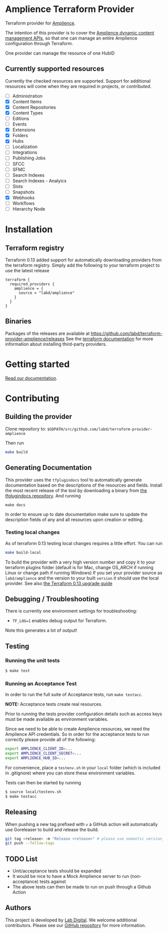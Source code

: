 # Amplience Terraform Provider
Terraform provider for [Amplience](https://amplience.com/).

The intention of this provider is to cover the [Amplience dynamic content management APIs](https://amplience.com/docs/api/dynamic-content/management/index.html), so that one can manage an entire Amplience configuration through Terraform.

One provider can manage the resource of one HubID

## Currently supported resources

Currently the checked resources are supported. Support for additional resources will come when they are required in projects, or contributed.

- [ ] Administration
- [x] Content Items
- [x] Content Repositories
- [x] Content Types
- [ ] Editions
- [ ] Events
- [x] Extensions
- [x] Folders
- [x] Hubs
- [ ] Localization
- [ ] Integrations
- [ ] Publishing Jobs
- [ ] SFCC
- [ ] SFMC
- [ ] Search Indexes
- [ ] Search Indexes - Analyics
- [ ] Slots
- [ ] Snapshots
- [x] Webhooks
- [ ] Workflows
- [ ] Hierarchy Node

# Installation

## Terraform registry

Terraform 0.13 added support for automatically downloading providers from
the terraform registry. Simply add the following to your terraform project to use the latest release

```hcl
terraform {
  required_providers {
    amplience = {
      source = "labd/amplience"
    }
  }
}
```

## Binaries

Packages of the releases are available at
https://github.com/labd/terraform-provider-amplience/releases See the
[terraform documentation](https://www.terraform.io/docs/configuration/providers.html#third-party-plugins)
for more information about installing third-party providers.

# Getting started

[Read our documentation](https://registry.terraform.io/providers/labd/amplience/latest/docs).

# Contributing

## Building the provider
Clone repository to: `$GOPATH/src/github.com/labd/terraform-provider-amplience` 

Then run
```sh
make build
```

## Generating Documentation
This provider uses the `tfplugindocs` tool to automatically generate documentation based on the descriptions of the 
resources and fields. Install the most recent release of the tool by downloading a binary from [the tfplugindocs repository](https://github.com/hashicorp/terraform-plugin-docs/releases).
And running
```shell
make docs
```
In order to ensure up to date documentation make sure to update the description fields of any and all resources upon
creation or editing.
### Testing local changes
As of terraform 0.13 testing local changes requires a little effort.
You can run 
```sh
make build-local
```
To build the provider with a very high version number and copy it to your terraform plugins folder (default is for Mac, 
change OS_ARCH if running Linux or change path if running Windows)
If you set your provider source as `labd/amplience` and the version to your built `version` it should use the local
provider. See also [the Terraform 0.13 upgrade guide](https://www.terraform.io/upgrade-guides/0-13.html#new-filesystem-layout-for-local-copies-of-providers)


## Debugging / Troubleshooting

There is currently one environment settings for troubleshooting:

- `TF_LOG=1` enables debug output for Terraform.

Note this generates a lot of output!

## Testing

### Running the unit tests

```sh
$ make test
```

### Running an Acceptance Test

In order to run the full suite of Acceptance tests, run `make testacc`.

**NOTE:** Acceptance tests create real resources.

Prior to running the tests provider configuration details such as access keys
must be made available as environment variables.

Since we need to be able to create Amplience resources, we need the
Amplience API credentials. So in order for the acceptance tests to run
correctly please provide all of the following:

```sh
export AMPLIENCE_CLIENT_ID=...
export AMPLIENCE_CLIENT_SECRET=...
export AMPLIENCE_HUB_ID=...
```

For convenience, place a `testenv.sh` in your `local` folder (which is
included in .gitignore) where you can store these environment variables.

Tests can then be started by running

```sh
$ source local/testenv.sh
$ make testacc
```

## Releasing

When pushing a new tag prefixed with `v` a GitHub action will automatically
use Goreleaser to build and release the build.

```sh
git tag <release> -m "Release <release>" # please use semantic version, so always vX.Y.Z
git push --follow-tags
```

## TODO List 
- Unit/acceptance tests should be expanded
- It would be nice to have a Mock Amplience server to run (non-acceptance) tests against
- The above tests can then be made to run on push through a Github Action

## Authors

This project is developed by [Lab Digital](https://www.labdigital.nl). We
welcome additional contributors. Please see our
[GitHub repository](https://github.com/labd/terraform-provider-amplience)
for more information.
